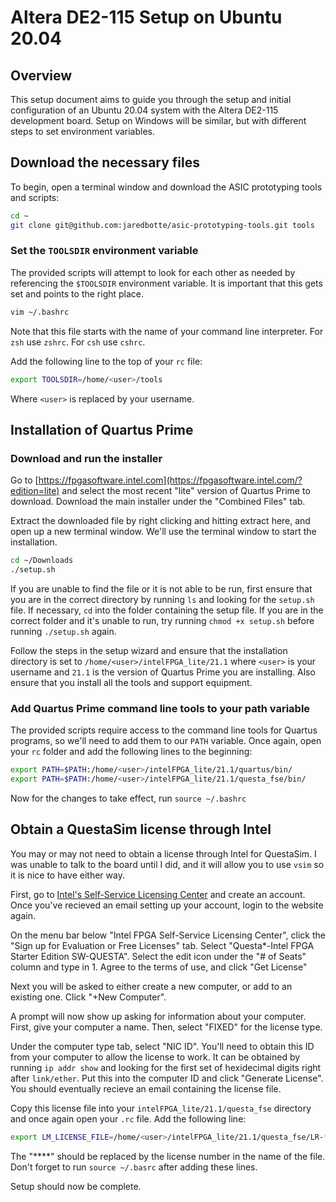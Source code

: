 # Altera DE2-115 Setup on Ubuntu 20.04

## Overview
This setup document aims to guide you through the setup and initial configuration of an Ubuntu 20.04 system with the Altera DE2-115 development board. Setup on Windows will be similar, but with different steps to set environment variables.

## Download the necessary files
To begin, open a terminal window and download the ASIC prototyping tools and scripts:

```bash
cd ~
git clone git@github.com:jaredbotte/asic-prototyping-tools.git tools
```
### Set the `TOOLSDIR` environment variable
The provided scripts will attempt to look for each other as needed by referencing the `$TOOLSDIR` environment variable. It is important that this gets set and points to the right place.

```bash
vim ~/.bashrc
```
Note that this file starts with the name of your command line interpreter. For `zsh` use `zshrc`. For `csh` use `cshrc`.

Add the following line to the top of your `rc` file:

```bash
export TOOLSDIR=/home/<user>/tools
```
Where `<user>` is replaced by your username.


## Installation of Quartus Prime
### Download and run the installer
Go to [https://fpgasoftware.intel.com](https://fpgasoftware.intel.com/?edition=lite) and select the most recent "lite" version of Quartus Prime to download. Download the main installer under the "Combined Files" tab.

Extract the downloaded file by right clicking and hitting extract here, and open up a new terminal window. We'll use the terminal window to start the installation.

```bash
cd ~/Downloads
./setup.sh
```

If you are unable to find the file or it is not able to be run, first ensure that you are in the correct directory by running `ls` and looking for the `setup.sh` file. If necessary, `cd` into the folder containing the setup file. If you are in the correct folder and it's unable to run, try running `chmod +x setup.sh` before running `./setup.sh` again.

Follow the steps in the setup wizard and ensure that the installation directory is set to `/home/<user>/intelFPGA_lite/21.1` where `<user>` is your username and `21.1` is the version of Quartus Prime you are installing. Also ensure that you install all the tools and support equipment.

### Add Quartus Prime command line tools to your path variable
The provided scripts require access to the command line tools for Quartus programs, so we'll need to add them to our `PATH` variable. Once again, open your `rc` folder and add the following lines to the beginning:

```bash
export PATH=$PATH:/home/<user>/intelFPGA_lite/21.1/quartus/bin/
export PATH=$PATH:/home/<user>/intelFPGA_lite/21.1/questa_fse/bin/
```
Now for the changes to take effect, run `source ~/.bashrc`

## Obtain a QuestaSim license through Intel
You may or may not need to obtain a license through Intel for QuestaSim. I was unable to talk to the board until I did, and it will allow you to use `vsim` so it is nice to have either way. 

First, go to [Intel's Self-Service Licensing Center](https://licensing.intel.com) and create an account. Once you've recieved an email setting up your account, login to the website again.

On the menu bar below "Intel FPGA Self-Service Licensing Center", click the "Sign up for Evaluation or Free Licenses" tab. Select "Questa*-Intel FPGA Starter Edition SW-QUESTA". Select the edit icon under the "# of Seats" column and type in 1. Agree to the terms of use, and click "Get License"

Next you will be asked to either create a new computer, or add to an existing one. Click "+New Computer".

A prompt will now show up asking for information about your computer. First, give your computer a name. Then, select "FIXED" for the license type. 

Under the computer type tab, select "NIC ID". You'll need to obtain this ID from your computer to allow the license to work. It can be obtained by running `ip addr show` and looking for the first set of hexidecimal digits right after `link/ether`. Put this into the computer ID and click "Generate License". You should eventually recieve an email containing the license file.

Copy this license file into your `intelFPGA_lite/21.1/questa_fse` directory and once again open your `.rc` file. Add the following line:

```bash
export LM_LICENSE_FILE=/home/<user>/intelFPGA_lite/21.1/questa_fse/LR-*****_License.dat
```

The "****" should be replaced by the license number in the name of the file. Don't forget to run `source ~/.basrc` after adding these lines.

Setup should now be complete.
